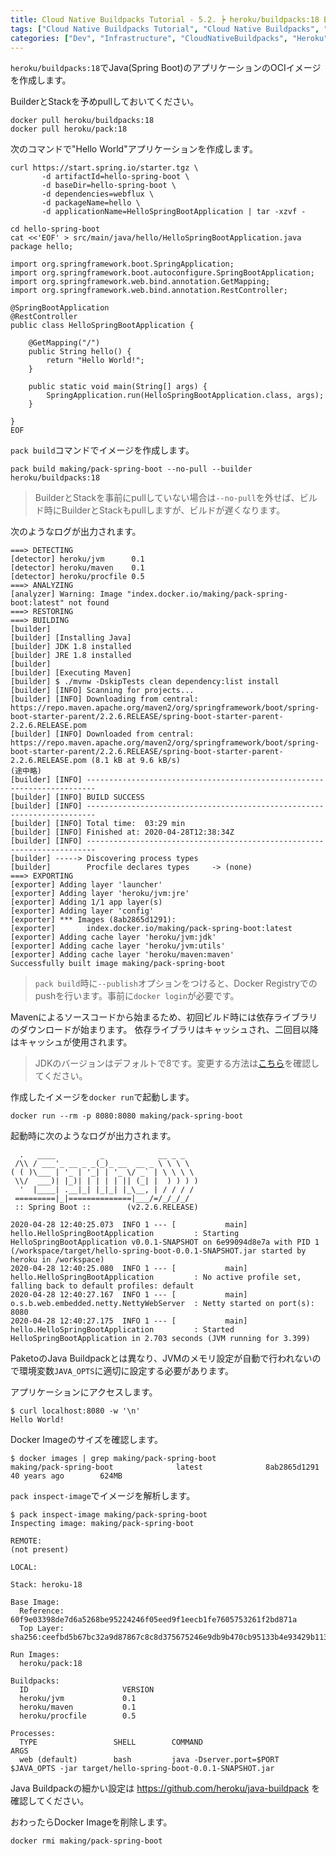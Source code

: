 ```yaml
---
title: Cloud Native Buildpacks Tutorial - 5.2. ┝ heroku/buildpacks:18 BuilderでJavaアプリ(Spring Boot)のOCIイメージを作成
tags: ["Cloud Native Buildpacks Tutorial", "Cloud Native Buildpacks", "Heroku", "Series"]
categories: ["Dev", "Infrastructure", "CloudNativeBuildpacks", "Heroku"]
---
```


`heroku/buildpacks:18`でJava(Spring Boot)のアプリケーションのOCIイメージを作成します。

BuilderとStackを予めpullしておいてください。

```
docker pull heroku/buildpacks:18
docker pull heroku/pack:18
```

次のコマンドで"Hello World"アプリケーションを作成します。

```
curl https://start.spring.io/starter.tgz \
       -d artifactId=hello-spring-boot \
       -d baseDir=hello-spring-boot \
       -d dependencies=webflux \
       -d packageName=hello \
       -d applicationName=HelloSpringBootApplication | tar -xzvf -

cd hello-spring-boot
cat <<'EOF' > src/main/java/hello/HelloSpringBootApplication.java
package hello;

import org.springframework.boot.SpringApplication;
import org.springframework.boot.autoconfigure.SpringBootApplication;
import org.springframework.web.bind.annotation.GetMapping;
import org.springframework.web.bind.annotation.RestController;

@SpringBootApplication
@RestController
public class HelloSpringBootApplication {
	
	@GetMapping("/") 
	public String hello() {
		return "Hello World!";
	}

	public static void main(String[] args) {
		SpringApplication.run(HelloSpringBootApplication.class, args);
	}

}
EOF
```

`pack build`コマンドでイメージを作成します。

```
pack build making/pack-spring-boot --no-pull --builder heroku/buildpacks:18
```

> BuilderとStackを事前にpullしていない場合は`--no-pull`を外せば、ビルド時にBuilderとStackもpullしますが、ビルドが遅くなります。

次のようなログが出力されます。

```
===> DETECTING
[detector] heroku/jvm      0.1
[detector] heroku/maven    0.1
[detector] heroku/procfile 0.5
===> ANALYZING
[analyzer] Warning: Image "index.docker.io/making/pack-spring-boot:latest" not found
===> RESTORING
===> BUILDING
[builder] 
[builder] [Installing Java]
[builder] JDK 1.8 installed
[builder] JRE 1.8 installed
[builder] 
[builder] [Executing Maven]
[builder] $ ./mvnw -DskipTests clean dependency:list install
[builder] [INFO] Scanning for projects...
[builder] [INFO] Downloading from central: https://repo.maven.apache.org/maven2/org/springframework/boot/spring-boot-starter-parent/2.2.6.RELEASE/spring-boot-starter-parent-2.2.6.RELEASE.pom
[builder] [INFO] Downloaded from central: https://repo.maven.apache.org/maven2/org/springframework/boot/spring-boot-starter-parent/2.2.6.RELEASE/spring-boot-starter-parent-2.2.6.RELEASE.pom (8.1 kB at 9.6 kB/s)
(途中略)
[builder] [INFO] ------------------------------------------------------------------------
[builder] [INFO] BUILD SUCCESS
[builder] [INFO] ------------------------------------------------------------------------
[builder] [INFO] Total time:  03:29 min
[builder] [INFO] Finished at: 2020-04-28T12:38:34Z
[builder] [INFO] ------------------------------------------------------------------------
[builder] -----> Discovering process types
[builder]        Procfile declares types     -> (none)
===> EXPORTING
[exporter] Adding layer 'launcher'
[exporter] Adding layer 'heroku/jvm:jre'
[exporter] Adding 1/1 app layer(s)
[exporter] Adding layer 'config'
[exporter] *** Images (8ab2865d1291):
[exporter]       index.docker.io/making/pack-spring-boot:latest
[exporter] Adding cache layer 'heroku/jvm:jdk'
[exporter] Adding cache layer 'heroku/jvm:utils'
[exporter] Adding cache layer 'heroku/maven:maven'
Successfully built image making/pack-spring-boot
```

> `pack build`時に`--publish`オプションをつけると、Docker Registryでのpushを行います。事前に`docker login`が必要です。

Mavenによるソースコードから始まるため、初回ビルド時には依存ライブラリのダウンロードが始まります。
依存ライブラリはキャッシュされ、二回目以降はキャッシュが使用されます。

> JDKのバージョンはデフォルトで8です。変更する方法は[こちら](https://devcenter.heroku.com/articles/java-support#specifying-a-java-version)を確認してください。

作成したイメージを`docker run`で起動します。

```
docker run --rm -p 8080:8080 making/pack-spring-boot
```

起動時に次のようなログが出力されます。

```
  .   ____          _            __ _ _
 /\\ / ___'_ __ _ _(_)_ __  __ _ \ \ \ \
( ( )\___ | '_ | '_| | '_ \/ _` | \ \ \ \
 \\/  ___)| |_)| | | | | || (_| |  ) ) ) )
  '  |____| .__|_| |_|_| |_\__, | / / / /
 =========|_|==============|___/=/_/_/_/
 :: Spring Boot ::        (v2.2.6.RELEASE)

2020-04-28 12:40:25.073  INFO 1 --- [           main] hello.HelloSpringBootApplication         : Starting HelloSpringBootApplication v0.0.1-SNAPSHOT on 6e99094d8e7a with PID 1 (/workspace/target/hello-spring-boot-0.0.1-SNAPSHOT.jar started by heroku in /workspace)
2020-04-28 12:40:25.080  INFO 1 --- [           main] hello.HelloSpringBootApplication         : No active profile set, falling back to default profiles: default
2020-04-28 12:40:27.167  INFO 1 --- [           main] o.s.b.web.embedded.netty.NettyWebServer  : Netty started on port(s): 8080
2020-04-28 12:40:27.175  INFO 1 --- [           main] hello.HelloSpringBootApplication         : Started HelloSpringBootApplication in 2.703 seconds (JVM running for 3.399)
```

PaketoのJava Buildpackとは異なり、JVMのメモリ設定が自動で行われないので環境変数`JAVA_OPTS`に適切に設定する必要があります。

アプリケーションにアクセスします。

```
$ curl localhost:8080 -w '\n'
Hello World!
```

Docker Imageのサイズを確認します。

```
$ docker images | grep making/pack-spring-boot
making/pack-spring-boot              latest              8ab2865d1291        40 years ago        624MB
```

`pack inspect-image`でイメージを解析します。

```
$ pack inspect-image making/pack-spring-boot
Inspecting image: making/pack-spring-boot

REMOTE:
(not present)

LOCAL:

Stack: heroku-18

Base Image:
  Reference: 60f9e03398de7d6a5268be95224246f05eed9f1eecb1fe7605753261f2bd871a
  Top Layer: sha256:ceefbd5b67bc32a9d87867c8c8d375675246e9db9b470cb95133b4e93429b113

Run Images:
  heroku/pack:18

Buildpacks:
  ID                     VERSION
  heroku/jvm             0.1
  heroku/maven           0.1
  heroku/procfile        0.5

Processes:
  TYPE                 SHELL        COMMAND                                                                                     ARGS
  web (default)        bash         java -Dserver.port=$PORT $JAVA_OPTS -jar target/hello-spring-boot-0.0.1-SNAPSHOT.jar        
```

Java Buildpackの細かい設定は
https://github.com/heroku/java-buildpack
を確認してください。

おわったらDocker Imageを削除します。

```
docker rmi making/pack-spring-boot
```